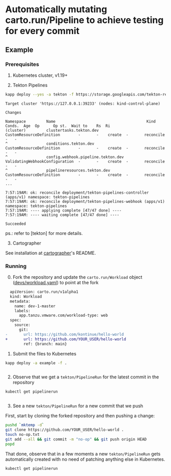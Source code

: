 # Automatically mutating carto.run/Pipeline to achieve testing for every commit

## Example

### Prerequisites

1. Kubernetes cluster, v1.19+

2. Tekton Pipelines

```bash
kapp deploy --yes -a tekton -f https://storage.googleapis.com/tekton-releases/pipeline/previous/v0.27.2/release.yaml
```
```console
Target cluster 'https://127.0.0.1:39233' (nodes: kind-control-plane)

Changes

Namespace         Name                                        Kind                            Conds.  Age  Op      Op st.  Wait to    Rs  Ri
(cluster)         clustertasks.tekton.dev                     CustomResourceDefinition        -       -    create  -       reconcile  -   -
^                 conditions.tekton.dev                       CustomResourceDefinition        -       -    create  -       reconcile  -   -
^                 config.webhook.pipeline.tekton.dev          ValidatingWebhookConfiguration  -       -    create  -       reconcile  -   -
^                 pipelineresources.tekton.dev                CustomResourceDefinition        -       -    create  -       reconcile  -   -
...

7:57:19AM: ok: reconcile deployment/tekton-pipelines-controller (apps/v1) namespace: tekton-pipelines
7:57:19AM: ok: reconcile deployment/tekton-pipelines-webhook (apps/v1) namespace: tekton-pipelines
7:57:19AM: ---- applying complete [47/47 done] ----
7:57:19AM: ---- waiting complete [47/47 done] ----

Succeeded
```

ps.: refer to [tekton] for more details.


3. Cartographer

See installation at [cartographer]'s README.


[cartographer]: https://github.com/vmware-tanzu/cartographer

### Running

0. Fork the repository and update the `carto.run/Workload` object
   ([devs/workload.yaml](./devs/workload.yaml)) to point at the fork

```diff
  apiVersion: carto.run/v1alpha1
  kind: Workload
  metadata:
    name: dev-1-master
    labels:
      app.tanzu.vmware.com/workload-type: web
  spec:
    source:
      git:
-       url: https://github.com/kontinue/hello-world
+       url: https://github.com/YOUR_USER/hello-world
        ref: {branch: main}
```

1. Submit the files to Kubernetes

```bash
kapp deploy -a example -f .
```
```console
```

2. Observe that we get a `tekton/PipelineRun` for the latest commit in the
   repository


```bash
kubectl get pipelinerun
```
```console
```


3. See a new `tekton/PipelineRun` for a new commit that we push

First, start by cloning the forked repository and then pushing a change:

```bash
pushd `mktemp -d`
git clone https://github.com/YOUR_USER/hello-world .
touch no-op.txt
git add --all && git commit -m "no-op" && git push origin HEAD
popd
```

That done, observe that in a few moments a new `tekton/PipelineRun` gets
automatically created with no need of patching anything else in Kubernetes.

```bash
kubectl get pipelinerun
```
```console
```
